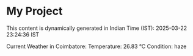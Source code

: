 # My Project

This content is dynamically generated in Indian Time (IST): 2025-03-22 23:24:36 IST


Current Weather in Coimbatore:
Temperature: 26.83 °C
Condition: haze
